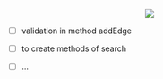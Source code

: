<p align="center"><img  src="https://github.com/Ddieguin/GRAFO/blob/master/..png?raw=true" /></p>

- [ ] validation in method addEdge
- [ ] to create methods of search
- [ ] ...



